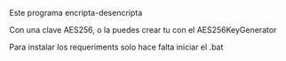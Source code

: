 Este programa encripta-desencripta

Con una clave AES256, o la puedes crear tu con el AES256KeyGenerator

Para instalar los requeriments solo hace falta iniciar el .bat
